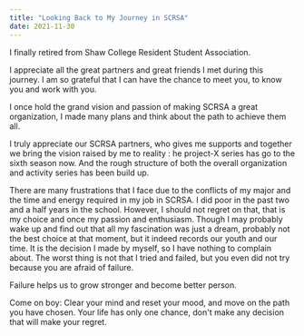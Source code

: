 ```yaml
---
title: "Looking Back to My Journey in SCRSA"
date: 2021-11-30
---
```


I finally retired from Shaw College Resident Student Association. 

I appreciate all the great partners and great friends I met during this journey. I am so grateful that I can have the chance to meet you, to know you and work with you.

I once hold the grand vision and passion of making SCRSA a great organization, I made many plans and think about the path to achieve them all. 

I truly appreciate our SCRSA partners, who gives me supports and together we bring the vision raised by me to reality : he project-X series has go to the sixth season now. And the rough structure of both the overall organization and activity series has been build up.

There are many frustrations that I face due to the conflicts of my major and the time and energy required in my job in SCRSA. I did poor in the past two and a half years in the school. However, I should not regret on that, that is my choice and once my passion and enthusiasm. Though I may probably wake up and find out that all my fascination was just a dream, probably not the best choice at that moment, but it indeed records our youth and our time.  It is the decision I made by myself, so I have nothing to complain about. The worst thing is not that I tried and failed, but you even did not try because you are afraid of failure.

Failure helps us to grow stronger and become better person.

Come on boy: Clear your mind and reset your mood, and move on the path you have chosen. Your life has only one chance, don't  make any decision that will make your regret.

